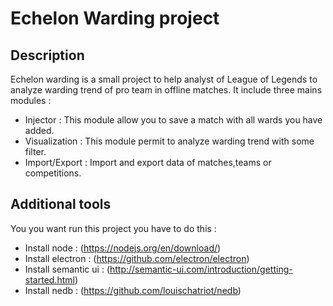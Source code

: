 # Echelon Warding project

## Description

Echelon warding is a small project to help analyst of League of Legends to analyze warding trend of pro team in offline matches.
It include three mains modules :

- Injector : This module allow you to save a match with all wards you have added.
- Visualization : This module permit to analyze warding trend with some filter.
- Import/Export : Import and export data of matches,teams or competitions.

## Additional tools

You you want run this project you have to do this :

- Install node : (https://nodejs.org/en/download/)
- Install electron : (https://github.com/electron/electron)
- Install semantic ui : (http://semantic-ui.com/introduction/getting-started.html)
- Install nedb : (https://github.com/louischatriot/nedb)
